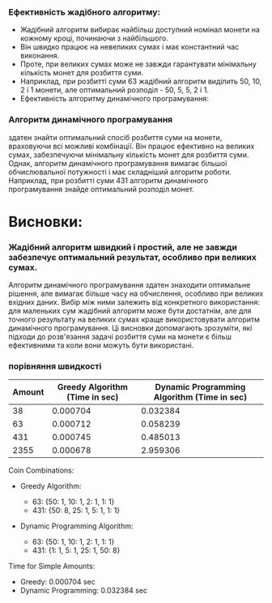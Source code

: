 ### Ефективність жадібного алгоритму: ###

* Жадібний алгоритм вибирає найбільш доступний номінал монети на кожному кроці, починаючи з найбільшого.
* Він швидко працює на невеликих сумах і має константний час виконання.
* Проте, при великих сумах може не завжди гарантувати мінімальну кількість монет для розбиття суми.
* Наприклад, при розбитті суми 63 жадібний алгоритм виділить 50, 10, 2 і 1 монети, але оптимальний розподіл - 50, 5, 5, 2 і 1.
* Ефективність алгоритму динамічного програмування:

### Алгоритм динамічного програмування ###
здатен знайти оптимальний спосіб розбиття суми на монети, враховуючи всі можливі комбінації.
Він працює ефективно на великих сумах, забезпечуючи мінімальну кількість монет для розбиття суми.
Однак, алгоритм динамічного програмування вимагає більшої обчислювальної потужності і має складніший алгоритм роботи.
Наприклад, при розбитті суми 431 алгоритм динамічного програмування знайде оптимальний розподіл монет.


# Висновки: # 

### Жадібний алгоритм швидкий і простий, але не завжди забезпечує оптимальний результат, особливо при великих сумах. ###
Алгоритм динамічного програмування здатен знаходити оптимальне рішення, але вимагає більше часу на обчислення, особливо при великих вхідних даних.
Вибір між ними залежить від конкретного використання: для маленьких сум жадібний алгоритм може бути достатнім, але для точного результату на великих сумах краще використовувати алгоритм динамічного програмування.
Ці висновки допомагають зрозуміти, які підходи до розв'язання задачі розбиття суми на монети є більш ефективними та коли вони можуть бути використані.

### порівняння швидкості ###

| Amount | Greedy Algorithm (Time in sec) | Dynamic Programming Algorithm (Time in sec) |
|--------|--------------------------------|----------------------------------------------|
| 38     | 0.000704                       | 0.032384                                     |
| 63     | 0.000712                       | 0.058239                                     |
| 431    | 0.000745                       | 0.485013                                     |
| 2355   | 0.000678                       | 2.959306                                     |

Coin Combinations:

- Greedy Algorithm:
  - 63: {50: 1, 10: 1, 2: 1, 1: 1}
  - 431: {50: 8, 25: 1, 5: 1, 1: 1}

- Dynamic Programming Algorithm:
  - 63: {50: 1, 10: 1, 2: 1, 1: 1}
  - 431: {1: 1, 5: 1, 25: 1, 50: 8}

Time for Simple Amounts:
- Greedy: 0.000704 sec
- Dynamic Programming: 0.032384 sec
